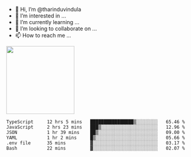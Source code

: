 - 👋 Hi, I’m @tharinduvindula
- 👀 I’m interested in ...
- 🌱 I’m currently learning ...
- 💞️ I’m looking to collaborate on ...
- 📫 How to reach me ...

<!---
tharinduvindula/tharinduvindula is a ✨ special ✨ repository because its `README.md` (this file) appears on your GitHub profile.
You can click the Preview link to take a look at your changes.
--->

<img height="180em" src="https://github-readme-stats.vercel.app/api?username=tharinduvindula&show_icons=true&hide_border=false&&count_private=true&include_all_commits=true" />


<!--START_SECTION:waka-->

```text
TypeScript     12 hrs 5 mins   ████████████████▒░░░░░░░░   65.46 %
JavaScript     2 hrs 23 mins   ███▒░░░░░░░░░░░░░░░░░░░░░   12.96 %
JSON           1 hr 39 mins    ██▒░░░░░░░░░░░░░░░░░░░░░░   09.00 %
YAML           1 hr 2 mins     █▒░░░░░░░░░░░░░░░░░░░░░░░   05.66 %
.env file      35 mins         ▓░░░░░░░░░░░░░░░░░░░░░░░░   03.17 %
Bash           22 mins         ▓░░░░░░░░░░░░░░░░░░░░░░░░   02.07 %
```

<!--END_SECTION:waka-->
